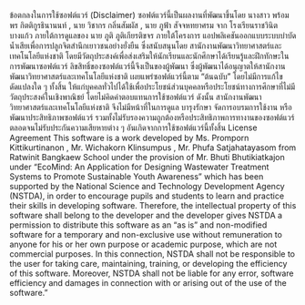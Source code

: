 ข้อตกลงในการใช้ซอฟต์แวร์ (Disclaimer)
ซอฟต์แวร์นี้เป็นผลงานที่พัฒนาขึ้นโดย นางสาว พร้อมพร กิตติกูรธินานนท์ , นาย วิชากร กลิ่นสัมผัส , นาย ภูฟ้า สัจจหทยาศรม จาก โรงเรียนราชวินิตบางแก้ว ภายใต้การดูแลของ นาย ภูติ ภูติเกียรติขจร ภายใต้โครงการ แอปพลิเคชันออกแบบระบบบำบัดน้ำเสียเพื่อการปลูกจิตสำนึกเยาวชนอย่างยั่งยืน ซึ่งสนับสนุนโดย สานักงานพัฒนาวิทยาศาสตร์และเทคโนโลยีแห่งชาติ โดยมีวัตถุประสงค์เพื่อส่งเสริมให้นักเรียนและนักศึกษาได้เรียนรู้และฝึกทักษะในการพัฒนาซอฟต์แวร์ ลิขสิทธิ์ของซอฟต์แวร์นี้จึงเป็นของผู้พัฒนา ซึ่งผู้พัฒนาได้อนุญาตให้สานักงานพัฒนาวิทยาศาสตร์และเทคโนโลยีแห่งชาติ เผยแพร่ซอฟต์แวร์นี้ตาม “ต้นฉบับ” โดยไม่มีการแก้ไขดัดแปลงใด ๆ ทั้งสิ้น ให้แก่บุคคลทั่วไปได้ใช้เพื่อประโยชน์ส่วนบุคคลหรือประโยชน์ทางการศึกษาที่ไม่มีวัตถุประสงค์ในเชิงพาณิชย์ โดยไม่คิดค่าตอบแทนการใช้ซอฟต์แวร์ ดังนั้น สานักงานพัฒนาวิทยาศาสตร์และเทคโนโลยีแห่งชาติ จึงไม่มีหน้าที่ในการดูแล บารุงรักษา จัดการอบรมการใช้งาน หรือพัฒนาประสิทธิภาพซอฟต์แวร์ รวมทั้งไม่รับรองความถูกต้องหรือประสิทธิภาพการทางานของซอฟต์แวร์ ตลอดจนไม่รับประกันความเสียหายต่าง ๆ อันเกิดจากการใช้ซอฟต์แวร์นี้ทั้งสิ้น
License Agreement
This software is a work developed by Ms. Promporn Kittikurtinanon , Mr. Wichakorn Klinsumpus , Mr. Phufa Satjahatayasom from Ratwinit Bangkaew School under the provision of Mr. Bhuti Bhutikiatkajon under “EcoMind: An Application for Designing Wastewater Treatment Systems to Promote Sustainable Youth Awareness” which has been supported by the National Science and Technology Development Agency (NSTDA), in order to encourage pupils and students to learn and practice their skills in developing software. Therefore, the intellectual property of this software shall belong to the developer and the developer gives NSTDA a permission to distribute this software as an “as is” and non-modified software for a temporary and non-exclusive use without remuneration to anyone for his or her own purpose or academic purpose, which are not commercial purposes. In this connection, NSTDA shall not be responsible to the user for taking care, maintaining, training, or developing the efficiency of this software. Moreover, NSTDA shall not be liable for any error, software efficiency and damages in connection with or arising out of the use of the software.”
